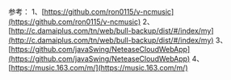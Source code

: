 参考：
1、[https://github.com/ron0115/v-ncmusic](https://github.com/ron0115/v-ncmusic)
2、[http://c.damaiplus.com/tn/web/bull-backup/dist/#/index/my](http://c.damaiplus.com/tn/web/bull-backup/dist/#/index/my)
3、[https://github.com/javaSwing/NeteaseCloudWebApp](https://github.com/javaSwing/NeteaseCloudWebApp)
4、[https://music.163.com/m/](https://music.163.com/m/)